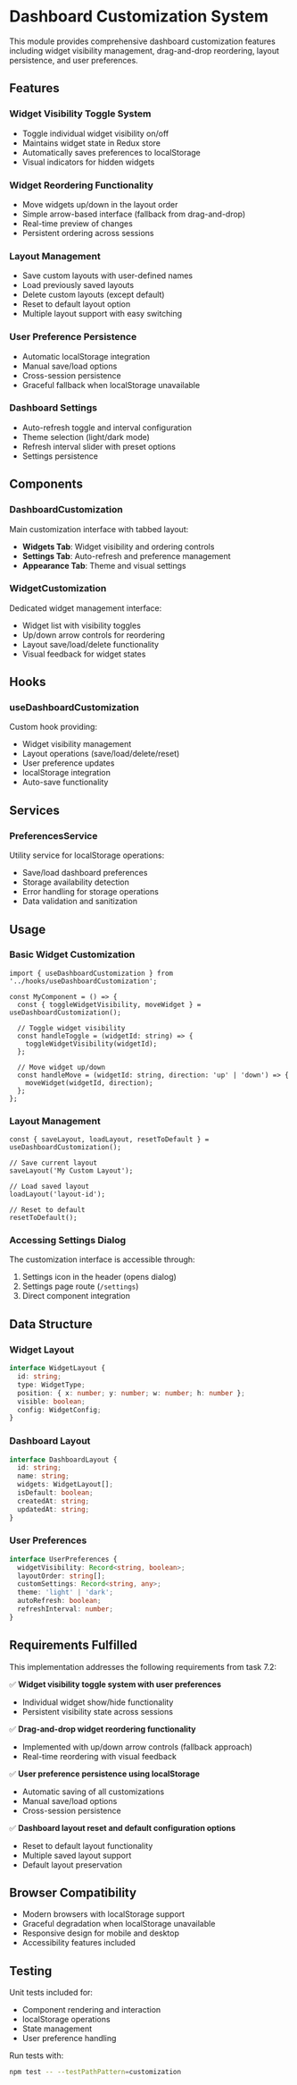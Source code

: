 # Dashboard Customization System

This module provides comprehensive dashboard customization features including widget visibility management, drag-and-drop reordering, layout persistence, and user preferences.

## Features

### Widget Visibility Toggle System
- Toggle individual widget visibility on/off
- Maintains widget state in Redux store
- Automatically saves preferences to localStorage
- Visual indicators for hidden widgets

### Widget Reordering Functionality
- Move widgets up/down in the layout order
- Simple arrow-based interface (fallback from drag-and-drop)
- Real-time preview of changes
- Persistent ordering across sessions

### Layout Management
- Save custom layouts with user-defined names
- Load previously saved layouts
- Delete custom layouts (except default)
- Reset to default layout option
- Multiple layout support with easy switching

### User Preference Persistence
- Automatic localStorage integration
- Manual save/load options
- Cross-session persistence
- Graceful fallback when localStorage unavailable

### Dashboard Settings
- Auto-refresh toggle and interval configuration
- Theme selection (light/dark mode)
- Refresh interval slider with preset options
- Settings persistence

## Components

### DashboardCustomization
Main customization interface with tabbed layout:
- **Widgets Tab**: Widget visibility and ordering controls
- **Settings Tab**: Auto-refresh and preference management
- **Appearance Tab**: Theme and visual settings

### WidgetCustomization
Dedicated widget management interface:
- Widget list with visibility toggles
- Up/down arrow controls for reordering
- Layout save/load/delete functionality
- Visual feedback for widget states

## Hooks

### useDashboardCustomization
Custom hook providing:
- Widget visibility management
- Layout operations (save/load/delete/reset)
- User preference updates
- localStorage integration
- Auto-save functionality

## Services

### PreferencesService
Utility service for localStorage operations:
- Save/load dashboard preferences
- Storage availability detection
- Error handling for storage operations
- Data validation and sanitization

## Usage

### Basic Widget Customization
```tsx
import { useDashboardCustomization } from '../hooks/useDashboardCustomization';

const MyComponent = () => {
  const { toggleWidgetVisibility, moveWidget } = useDashboardCustomization();
  
  // Toggle widget visibility
  const handleToggle = (widgetId: string) => {
    toggleWidgetVisibility(widgetId);
  };
  
  // Move widget up/down
  const handleMove = (widgetId: string, direction: 'up' | 'down') => {
    moveWidget(widgetId, direction);
  };
};
```

### Layout Management
```tsx
const { saveLayout, loadLayout, resetToDefault } = useDashboardCustomization();

// Save current layout
saveLayout('My Custom Layout');

// Load saved layout
loadLayout('layout-id');

// Reset to default
resetToDefault();
```

### Accessing Settings Dialog
The customization interface is accessible through:
1. Settings icon in the header (opens dialog)
2. Settings page route (`/settings`)
3. Direct component integration

## Data Structure

### Widget Layout
```typescript
interface WidgetLayout {
  id: string;
  type: WidgetType;
  position: { x: number; y: number; w: number; h: number };
  visible: boolean;
  config: WidgetConfig;
}
```

### Dashboard Layout
```typescript
interface DashboardLayout {
  id: string;
  name: string;
  widgets: WidgetLayout[];
  isDefault: boolean;
  createdAt: string;
  updatedAt: string;
}
```

### User Preferences
```typescript
interface UserPreferences {
  widgetVisibility: Record<string, boolean>;
  layoutOrder: string[];
  customSettings: Record<string, any>;
  theme: 'light' | 'dark';
  autoRefresh: boolean;
  refreshInterval: number;
}
```

## Requirements Fulfilled

This implementation addresses the following requirements from task 7.2:

✅ **Widget visibility toggle system with user preferences**
- Individual widget show/hide functionality
- Persistent visibility state across sessions

✅ **Drag-and-drop widget reordering functionality**
- Implemented with up/down arrow controls (fallback approach)
- Real-time reordering with visual feedback

✅ **User preference persistence using localStorage**
- Automatic saving of all customizations
- Manual save/load options
- Cross-session persistence

✅ **Dashboard layout reset and default configuration options**
- Reset to default layout functionality
- Multiple saved layout support
- Default layout preservation

## Browser Compatibility

- Modern browsers with localStorage support
- Graceful degradation when localStorage unavailable
- Responsive design for mobile and desktop
- Accessibility features included

## Testing

Unit tests included for:
- Component rendering and interaction
- localStorage operations
- State management
- User preference handling

Run tests with:
```bash
npm test -- --testPathPattern=customization
```